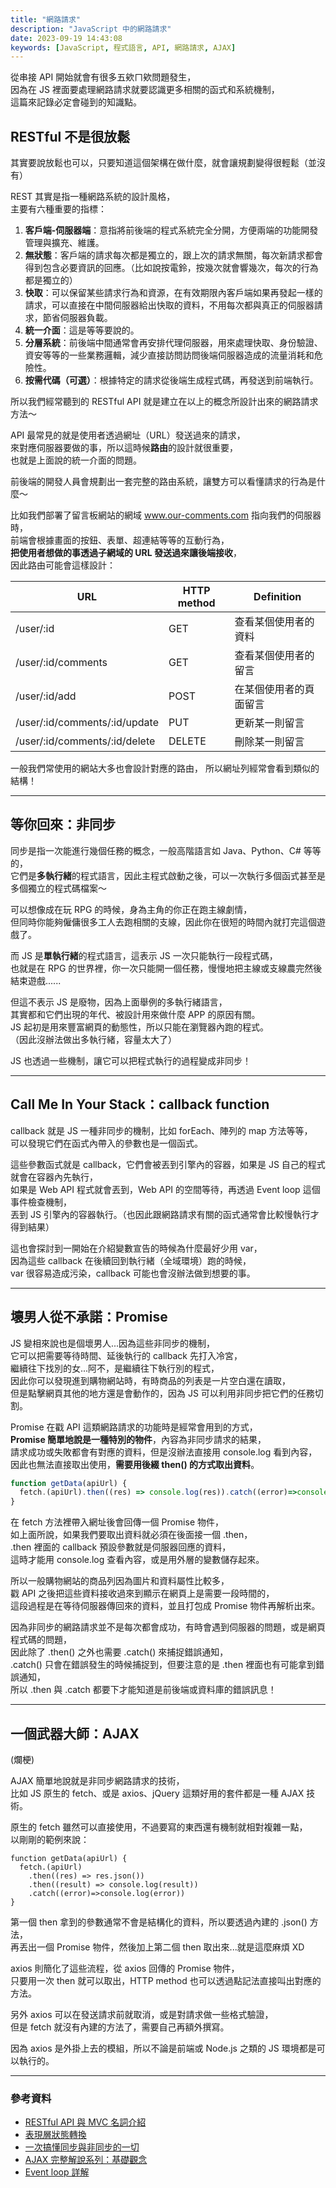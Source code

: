 ```yaml
---
title: "網路請求"
description: "JavaScript 中的網路請求"
date: 2023-09-19 14:43:08
keywords: [JavaScript, 程式語言, API, 網路請求, AJAX]
---
```


從串接 API 開始就會有很多五欸ㄇ欸問題發生，  
因為在 JS 裡面要處理網路請求就要認識更多相關的函式和系統機制，  
這篇來記錄必定會碰到的知識點。

## RESTful 不是很放鬆

其實要說放鬆也可以，只要知道這個架構在做什麼，就會讓規劃變得很輕鬆（並沒有）

REST 其實是指一種網路系統的設計風格，  
主要有六種重要的指標：

1. **客戶端-伺服器端**：意指將前後端的程式系統完全分開，方便兩端的功能開發管理與擴充、維護。
2. **無狀態**：客戶端的請求每次都是獨立的，跟上次的請求無關，每次新請求都會得到包含必要資訊的回應。（比如說按電鈴，按幾次就會響幾次，每次的行為都是獨立的）
3. **快取**：可以保留某些請求行為和資源，在有效期限內客戶端如果再發起一樣的請求，可以直接在中間伺服器給出快取的資料，不用每次都與真正的伺服器請求，節省伺服器負載。
4. **統一介面**：這是等等要說的。
5. **分層系統**：前後端中間通常會再安排代理伺服器，用來處理快取、身份驗證、資安等等的一些業務邏輯，減少直接訪問訪問後端伺服器造成的流量消耗和危險性。
6. **按需代碼（可選）**：根據特定的請求從後端生成程式碼，再發送到前端執行。

所以我們經常聽到的 RESTful API 就是建立在以上的概念所設計出來的網路請求方法～

API 最常見的就是使用者透過網址（URL）發送過來的請求，  
來對應伺服器要做的事，所以這時候**路由**的設計就很重要，  
也就是上面說的統一介面的問題。

前後端的開發人員會規劃出一套完整的路由系統，讓雙方可以看懂請求的行為是什麼～

比如我們部署了留言板網站的網域 www.our-comments.com 指向我們的伺服器時，  
前端會根據畫面的按鈕、表單、超連結等等的互動行為，  
**把使用者想做的事透過子網域的 URL 發送過來讓後端接收**，  
因此路由可能會這樣設計：

| URL                           | HTTP method | Definition             |
| ----------------------------- | ----------- | ---------------------- |
| /user/:id                     | GET         | 查看某個使用者的資料   |
| /user/:id/comments            | GET         | 查看某個使用者的留言   |
| /user/:id/add                 | POST        | 在某個使用者的頁面留言 |
| /user/:id/comments/:id/update | PUT         | 更新某一則留言         |
| /user/:id/comments/:id/delete | DELETE      | 刪除某一則留言         |

一般我們常使用的網站大多也會設計對應的路由，
所以網址列經常會看到類似的結構！

---

## 等你回來：非同步

同步是指一次能進行幾個任務的概念，一般高階語言如 Java、Python、C# 等等的，  
它們是**多執行緒**的程式語言，因此主程式啟動之後，可以一次執行多個函式甚至是多個獨立的程式碼檔案～

可以想像成在玩 RPG 的時候，身為主角的你正在跑主線劇情，  
但同時你能夠僱傭很多工人去跑相關的支線，因此你在很短的時間內就打完這個遊戲了。

而 JS 是**單執行緒**的程式語言，這表示 JS 一次只能執行一段程式碼，  
也就是在 RPG 的世界裡，你一次只能開一個任務，慢慢地把主線或支線農完然後結束遊戲......

但這不表示 JS 是廢物，因為上面舉例的多執行緒語言，  
其實都和它們出現的年代、被設計用來做什麼 APP 的原因有關。  
JS 起初是用來豐富網頁的動態性，所以只能在瀏覽器內跑的程式。  
（因此沒辦法做出多執行緒，容量太大了）

JS 也透過一些機制，讓它可以把程式執行的過程變成非同步！

---

## Call Me In Your Stack：callback function

callback 就是 JS 一種非同步的機制，比如 forEach、陣列的 map 方法等等，  
可以發現它們在函式內帶入的參數也是一個函式。

這些參數函式就是 callback，它們會被丟到引擎內的容器，如果是 JS 自己的程式就會在容器內先執行，  
如果是 Web API 程式就會丟到，Web API 的空間等待，再透過 Event loop 這個事件檢查機制，  
丟到 JS 引擎內的容器執行。（也因此跟網路請求有關的函式通常會比較慢執行才得到結果）

這也會探討到一開始在介紹變數宣告的時候為什麼最好少用 var，  
因為這些 callback 在後續回到執行緒（全域環境）跑的時候，  
var 很容易造成污染，callback 可能也會沒辦法做到想要的事。

---

## 壞男人從不承諾：Promise

JS 變相來說也是個壞男人...因為這些非同步的機制，  
它可以把需要等待時間、延後執行的 callback 先打入冷宮，  
繼續往下找別的女...阿不，是繼續往下執行別的程式，  
因此你可以發現進到購物網站時，有時商品的列表是一片空白還在讀取，  
但是點擊網頁其他的地方還是會動作的，因為 JS 可以利用非同步把它們的任務切割。

Promise 在戳 API 這類網路請求的功能時是經常會用到的方式，  
**Promise 簡單地說是一種特別的物件**，內容為非同步請求的結果，  
請求成功或失敗都會有對應的資料，但是沒辦法直接用 console.log 看到內容，  
因此也無法直接取出使用，**需要用後綴 then() 的方式取出資料**。

```js
function getData(apiUrl) {
  fetch.(apiUrl).then((res) => console.log(res)).catch((error)=>console.log(error))
}
```

在 fetch 方法裡帶入網址後會回傳一個 Promise 物件，  
如上面所說，如果我們要取出資料就必須在後面接一個 .then，  
.then 裡面的 callback 預設參數就是伺服器回應的資料，  
這時才能用 console.log 查看內容，或是用外層的變數儲存起來。

所以一般購物網站的商品列因為圖片和資料屬性比較多，  
戳 API 之後把這些資料接收過來到顯示在網頁上是需要一段時間的，  
這段過程是在等待伺服器傳回來的資料，並且打包成 Promise 物件再解析出來。

因為非同步的網路請求並不是每次都會成功，有時會遇到伺服器的問題，或是網頁程式碼的問題，  
因此除了 .then() 之外也需要 .catch() 來捕捉錯誤通知，  
.catch() 只會在錯誤發生的時候捕捉到，但要注意的是 .then 裡面也有可能拿到錯誤通知，  
所以 .then 與 .catch 都要下才能知道是前後端或資料庫的錯誤訊息！

---

## 一個武器大師：AJAX

(爛梗)

AJAX 簡單地說就是非同步網路請求的技術，  
比如 JS 原生的 fetch、或是 axios、jQuery 這類好用的套件都是一種 AJAX 技術。

原生的 fetch 雖然可以直接使用，不過要寫的東西還有機制就相對複雜一點，  
以剛剛的範例來說：

```JS
function getData(apiUrl) {
  fetch.(apiUrl)
    .then((res) => res.json())
    .then((result) => console.log(result))
    .catch((error)=>console.log(error))
}
```

第一個 then 拿到的參數通常不會是結構化的資料，所以要透過內建的 .json() 方法，  
再丟出一個 Promise 物件，然後加上第二個 then 取出來...就是這麼麻煩 XD

axios 則簡化了這些流程，從 axios 回傳的 Promise 物件，  
只要用一次 then 就可以取出，HTTP method 也可以透過點記法直接叫出對應的方法。

另外 axios 可以在發送請求前就取消，或是對請求做一些格式驗證，  
但是 fetch 就沒有內建的方法了，需要自己再額外撰寫。

因為 axios 是外掛上去的模組，所以不論是前端或 Node.js 之類的 JS 環境都是可以執行的。

---

### 參考資料

- [RESTful API 與 MVC 名詞介紹](https://ithelp.ithome.com.tw/articles/10191925)
- [表現層狀態轉換](https://zh.wikipedia.org/zh-tw/%E8%A1%A8%E7%8E%B0%E5%B1%82%E7%8A%B6%E6%80%81%E8%BD%AC%E6%8D%A2)
- [一次搞懂同步與非同步的一切](https://medium.com/itsems-frontend/javascript-sync-async-22e75e1ca1dc)
- [AJAX 完整解說系列：基礎觀念](https://www.casper.tw/development/2020/09/30/about-ajax/)
- [Event loop 詳解](https://youtu.be/8aGhZQkoFbQ?si=DzQ752C64Pn_y8mo)

